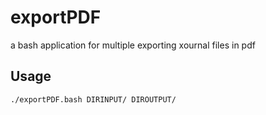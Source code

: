 # exportPDF
a bash application for multiple exporting xournal files in pdf


## Usage
```bash
./exportPDF.bash DIRINPUT/ DIROUTPUT/
```
